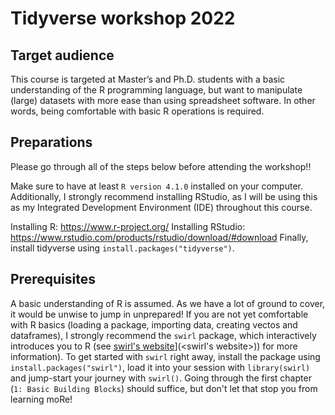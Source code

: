# Tidyverse workshop 2022

## Target audience
This course is targeted at Master’s and Ph.D. students with a basic understanding of the R programming language, but want to manipulate (large) datasets with more ease than using spreadsheet software. In other words, being comfortable with basic R operations is required.

## Preparations
Please go through all of the steps below before attending the workshop!!

Make sure to have at least `R version 4.1.0` installed on your computer. Additionally, I strongly recommend installing RStudio, as I will be using this as my Integrated Development Environment (IDE) throughout this course.

Installing R: https://www.r-project.org/
Installing RStudio: https://www.rstudio.com/products/rstudio/download/#download
Finally, install tidyverse using `install.packages("tidyverse")`.

## Prerequisites
A basic understanding of R is assumed. As we have a lot of ground to cover, it would be unwise to jump in unprepared! If you are not yet comfortable with R basics (loading a package, importing data, creating vectos and dataframes), I strongly recommend the `swirl` package, which interactively introduces you to R (see [swirl's website](%5Bhttps://swirlstats.com/students.html)](<swirl's website>)) for more information). To get started with `swirl` right away, install the package using `install.packages("swirl")`, load it into your session with `library(swirl)` and jump-start your journey with `swirl()`. Going through the first chapter (`1: Basic Building Blocks`) should suffice, but don't let that stop you from learning moRe!

